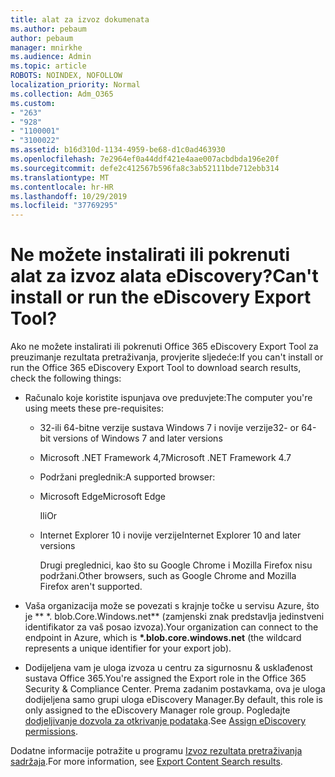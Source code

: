 ```yaml
---
title: alat za izvoz dokumenata
ms.author: pebaum
author: pebaum
manager: mnirkhe
ms.audience: Admin
ms.topic: article
ROBOTS: NOINDEX, NOFOLLOW
localization_priority: Normal
ms.collection: Adm_O365
ms.custom:
- "263"
- "928"
- "1100001"
- "3100022"
ms.assetid: b16d310d-1134-4959-be68-d1c0ad463930
ms.openlocfilehash: 7e2964ef0a44ddf421e4aae007acbdbda196e20f
ms.sourcegitcommit: defe2c412567b596fa8c3ab52111bde712ebb314
ms.translationtype: MT
ms.contentlocale: hr-HR
ms.lasthandoff: 10/29/2019
ms.locfileid: "37769295"
---
```

# <a name="cant-install-or-run-the-ediscovery-export-tool"></a><span data-ttu-id="efc49-102">Ne možete instalirati ili pokrenuti alat za izvoz alata eDiscovery?</span><span class="sxs-lookup"><span data-stu-id="efc49-102">Can't install or run the eDiscovery Export Tool?</span></span>

<span data-ttu-id="efc49-103">Ako ne možete instalirati ili pokrenuti Office 365 eDiscovery Export Tool za preuzimanje rezultata pretraživanja, provjerite sljedeće:</span><span class="sxs-lookup"><span data-stu-id="efc49-103">If you can't install or run the Office 365 eDiscovery Export Tool to download search results, check the following things:</span></span>
  
- <span data-ttu-id="efc49-104">Računalo koje koristite ispunjava ove preduvjete:</span><span class="sxs-lookup"><span data-stu-id="efc49-104">The computer you're using meets these pre-requisites:</span></span>

  - <span data-ttu-id="efc49-105">32-ili 64-bitne verzije sustava Windows 7 i novije verzije</span><span class="sxs-lookup"><span data-stu-id="efc49-105">32- or 64-bit versions of Windows 7 and later versions</span></span>

  - <span data-ttu-id="efc49-106">Microsoft .NET Framework 4,7</span><span class="sxs-lookup"><span data-stu-id="efc49-106">Microsoft .NET Framework 4.7</span></span>

  - <span data-ttu-id="efc49-107">Podržani preglednik:</span><span class="sxs-lookup"><span data-stu-id="efc49-107">A supported browser:</span></span>

  - <span data-ttu-id="efc49-108">Microsoft Edge</span><span class="sxs-lookup"><span data-stu-id="efc49-108">Microsoft Edge</span></span>

    <span data-ttu-id="efc49-109">Ili</span><span class="sxs-lookup"><span data-stu-id="efc49-109">Or</span></span>

  - <span data-ttu-id="efc49-110">Internet Explorer 10 i novije verzije</span><span class="sxs-lookup"><span data-stu-id="efc49-110">Internet Explorer 10 and later versions</span></span>

    <span data-ttu-id="efc49-111">Drugi preglednici, kao što su Google Chrome i Mozilla Firefox nisu podržani.</span><span class="sxs-lookup"><span data-stu-id="efc49-111">Other browsers, such as Google Chrome and Mozilla Firefox aren't supported.</span></span>

- <span data-ttu-id="efc49-112">Vaša organizacija može se povezati s krajnje točke u servisu Azure, što je \*\* \*. blob.Core.Windows.net\*\* (zamjenski znak predstavlja jedinstveni identifikator za vaš posao izvoza).</span><span class="sxs-lookup"><span data-stu-id="efc49-112">Your organization can connect to the endpoint in Azure, which is **\*.blob.core.windows.net** (the wildcard represents a unique identifier for your export job).</span></span>

- <span data-ttu-id="efc49-113">Dodijeljena vam je uloga izvoza u centru za sigurnosnu &amp; usklađenost sustava Office 365.</span><span class="sxs-lookup"><span data-stu-id="efc49-113">You're assigned the Export role in the Office 365 Security &amp; Compliance Center.</span></span> <span data-ttu-id="efc49-114">Prema zadanim postavkama, ova je uloga dodijeljena samo grupi uloga eDiscovery Manager.</span><span class="sxs-lookup"><span data-stu-id="efc49-114">By default, this role is only assigned to the eDiscovery Manager role group.</span></span> <span data-ttu-id="efc49-115">Pogledajte [dodjeljivanje dozvola za otkrivanje podataka](https://docs.microsoft.com/office365/securitycompliance/assign-ediscovery-permissions).</span><span class="sxs-lookup"><span data-stu-id="efc49-115">See [Assign eDiscovery permissions](https://docs.microsoft.com/office365/securitycompliance/assign-ediscovery-permissions).</span></span>

<span data-ttu-id="efc49-116">Dodatne informacije potražite u programu [Izvoz rezultata pretraživanja sadržaja](https://docs.microsoft.com/office365/securitycompliance/export-search-results).</span><span class="sxs-lookup"><span data-stu-id="efc49-116">For more information, see [Export Content Search results](https://docs.microsoft.com/office365/securitycompliance/export-search-results).</span></span>
  